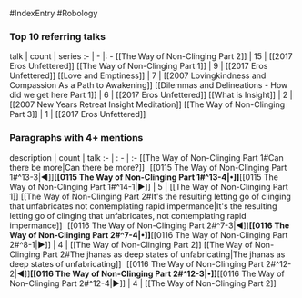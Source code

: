 #IndexEntry #Robology

### Top 10 referring talks
talk | count | series
:- | - |: -
[[The Way of Non-Clinging Part 2]] | 15 | [[2017 Eros Unfettered]]
[[The Way of Non-Clinging Part 1]] | 9 | [[2017 Eros Unfettered]]
[[Love and Emptiness]] | 7 | [[2007 Lovingkindness and Compassion As a Path to Awakening]]
[[Dilemmas and Delineations - How did we get here Part 1]] | 6 | [[2017 Eros Unfettered]]
[[What is Insight]] | 2 | [[2007 New Years Retreat Insight Meditation]]
[[The Way of Non-Clinging Part 3]] | 1 | [[2017 Eros Unfettered]]

### Paragraphs with 4+ mentions
description | count | talk
:- | : - | :-
[[The Way of Non-Clinging Part 1#Can there be more\|Can there be more?]] &nbsp;&nbsp;[[0115 The Way of Non-Clinging Part 1#^13-3\|◀]]**[[0115 The Way of Non-Clinging Part 1#^13-4\|•]]**[[0115 The Way of Non-Clinging Part 1#^14-1\|▶]] | 5 | [[The Way of Non-Clinging Part 1]]
[[The Way of Non-Clinging Part 2#It's the resulting letting go of clinging that unfabricates not contemplating rapid impermance\|It's the resulting letting go of clinging that unfabricates, not contemplating rapid impermance]] &nbsp;&nbsp;[[0116 The Way of Non-Clinging Part 2#^7-3\|◀]]**[[0116 The Way of Non-Clinging Part 2#^7-4\|•]]**[[0116 The Way of Non-Clinging Part 2#^8-1\|▶]] | 4 | [[The Way of Non-Clinging Part 2]]
[[The Way of Non-Clinging Part 2#The jhanas as deep states of unfabricating\|The jhanas as deep states of unfabricating]] &nbsp;&nbsp;[[0116 The Way of Non-Clinging Part 2#^12-2\|◀]]**[[0116 The Way of Non-Clinging Part 2#^12-3\|•]]**[[0116 The Way of Non-Clinging Part 2#^12-4\|▶]] | 4 | [[The Way of Non-Clinging Part 2]]

